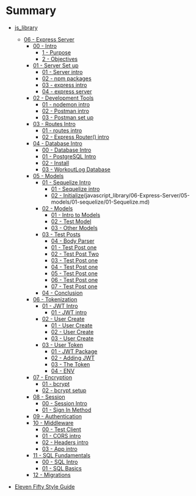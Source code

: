 # Summary
* [js_library]()
    * [06 - Express Server]()
        * [00 - Intro ]()
            * [1 - Purpose](javascript_library/06-Express-Server/00-intro/01-purpose.md)
            * [2 - Objectives](javascript_library/06-Express-Server/00-intro/02-set-up.md)
        * [01 - Server Set up]()
            * [01 - Server intro](javascript_library/06-Express-Server/01-server-setup/01-server-intro.md)
            * [02 - npm packages](javascript_library/06-Express-Server/01-server-setup/02-server-dependencies.md)
            * [03 - express intro](javascript_library/06-Express-Server/01-server-setup/03-express-intro.md)
            * [04 - express server](javascript_library/06-Express-Server/01-server-setup/04-server-code.md)
        * [02 - Development Tools]()
            * [01 - nodemon intro](javascript_library/06-Express-Server/02-dev-tools/01-nodemon-intro.md)
            * [02 - Postman intro](javascript_library/06-Express-Server/02-dev-tools/02-postman-intro.md)
            * [03 - Postman set up](javascript_library/06-Express-Server/02-dev-tools/03-postman-practice.md)
        * [03 - Routes Intro]()
            * [01 - routes intro](javascript_library/06-Express-Server/03-routes/01-routes-intro.md)
            * [02 - Express Router() intro](javascript_library/06-Express-Server/03-routes/02-routes-express.md)
        * [04 - Database Intro]()
            * [00 - Database Intro](javascript_library/06-Express-Server/04-db/00-db-intro.md)
            * [01 - PostgreSQL Intro](javascript_library/06-Express-Server/04-db/01-pg-intro.md)
            * [02 - Install](javascript_library/06-Express-Server/04-db/02-pg-install.md)
            * [03 - WorkoutLog Database](javascript_library/06-Express-Server/04-db/03-pg-workoutlog-db.md)
        * [05 - Models]()
            * [01 - Sequelize Intro]()
                * [01 - Sequelize intro](javascript_library/06-Express-Server/05-models/01-sequelize/00-intro.md)
                * [02 - Initialize]()(javascript_library/06-Express-Server/05-models/01-sequelize/01-Sequelize.md)
            * [02 - Models]()
                * [01 - Intro to Models](javascript_library/06-Express-Server/05-models/02-models/00-models.md)
                * [02 - Test Model](javascript_library/06-Express-Server/05-models/02-models/01-test-models.md)
                * [03 - Other Models](javascript_library/06-Express-Server/05-models/02-models/02-othermodels.md)
            * [03 - Test Posts]()
                * [04 - Body Parser](javascript_library/06-Express-Server/05-models/02-models/03-body-parser.md)
                * [01 - Test Post one](javascript_library/06-Express-Server/05-models/03-testpost/01-testpost-one.md)
                * [02 - Test Post Two](javascript_library/06-Express-Server/05-models/03-testpost/02-testpost-two.md)
                * [03 - Test Post one](javascript_library/06-Express-Server/05-models/03-testpost/03-testpost-three.md)
                * [04 - Test Post one](javascript_library/06-Express-Server/05-models/03-testpost/04-testpost-four.md)
                * [05 - Test Post one](javascript_library/06-Express-Server/05-models/03-testpost/05-testpost-five.md)
                * [06 - Test Post one](javascript_library/06-Express-Server/05-models/03-testpost/06-testpost-six.md)
                * [07 - Test Post one](javascript_library/06-Express-Server/05-models/03-testpost/07-testpost-seven.md)
            * [04 - Conclusion](javascript_library/06-Express-Server/05-models/04-conclusion/01-conclusion.md)
        * [06 - Tokenization]()
            * [01 - JWT Intro]()
                * [01 - JWT intro](javascript_library/06-Express-Server/06-jwt/01-jwt-intro/01-jwt-intro.md)
            * [02 - User Create]()
                * [01 - User Create](javascript_library/06-Express-Server/06-jwt/02-user-create/01-user-create.md)
                * [02 - User Create](javascript_library/06-Express-Server/06-jwt/02-user-create/02-user-create2.md)
                * [03 - User Create](javascript_library/06-Express-Server/06-jwt/02-user-create/03-user-create3.md)
            * [03 - User Token]()
                * [01 - JWT Package](javascript_library/06-Express-Server/06-jwt/03-user-token/01-jwt-package.md)
                * [02 - Adding JWT](javascript_library/06-Express-Server/06-jwt/03-user-token/02-adding-jwt.md)
                * [03 - The Token](javascript_library/06-Express-Server/06-jwt/03-user-token/03-token-with-user.md)
                * [04 - ENV](javascript_library/06-Express-Server/06-jwt/03-user-token/04-process-env.md)
        * [07 - Encryption]()
            * [01 - bcrypt](javascript_library/06-Express-Server/07-encryption/00-bcrypt-intro.md)
            * [02 - bcrypt setup](javascript_library/06-Express-Server/07-encryption/01-bcrypt-setup.md)   
        * [08 - Session]()
            * [00 - Session Intro](javascript_library/06-Express-Server/08-session/00-session-intro.md)
            * [01 - Sign In Method](javascript_library/06-Express-Server/08-session/01-signinmethod.md)
        * [09 - Authentication]()
        * [10 - Middleware]()
            * [00 - Test Client](javascript_library/06-Express-Server/10-middleware/00-test-client.md)
            * [01 - CORS intro](javascript_library/06-Express-Server/10-middleware/01-middleware-intro.md)
            * [02 - Headers intro](javascript_library/06-Express-Server/10-middleware/02-headers.md)
            * [03 - App intro](javascript_library/06-Express-Server/10-middleware/03-app.md)
        * [11 - SQL Fundamentals]()
            * [00 - SQL Intro](javascript_library/06-Express-Server/11-sql-intro/00-sql-intro.md)
            * [01 - SQL Basics](javascript_library/06-Express-Server/11-sql-intro/01-sql-basics.md)
        * [12 - Migrations]()
   

* [Eleven Fifty Style Guide](StyleGuide/StyleGuide.md)